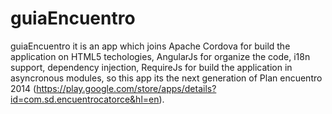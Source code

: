 guiaEncuentro
===========

guiaEncuentro it is an app which joins Apache Cordova for build the application on HTML5 techologies, AngularJs for organize the code, i18n support, dependency injection, RequireJs for build the application in asyncronous modules, so this app its the next generation of Plan encuentro 2014 (https://play.google.com/store/apps/details?id=com.sd.encuentrocatorce&hl=en). 
